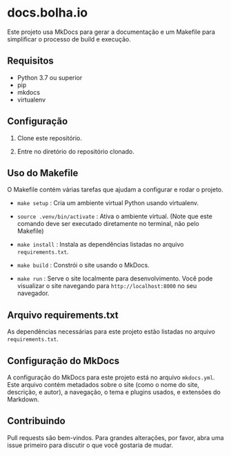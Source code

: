 # docs.bolha.io

Este projeto usa MkDocs para gerar a documentação e um Makefile para simplificar o processo de build e execução.

## Requisitos

- Python 3.7 ou superior
- pip
- mkdocs
- virtualenv

## Configuração

1. Clone este repositório.

2. Entre no diretório do repositório clonado.

## Uso do Makefile

O Makefile contém várias tarefas que ajudam a configurar e rodar o projeto.

- `make setup` : Cria um ambiente virtual Python usando virtualenv.

- `source .venv/bin/activate` : Ativa o ambiente virtual. (Note que este comando deve ser executado diretamente no terminal, não pelo Makefile)

- `make install` : Instala as dependências listadas no arquivo `requirements.txt`.

- `make build` : Constrói o site usando o MkDocs.

- `make run` : Serve o site localmente para desenvolvimento. Você pode visualizar o site navegando para `http://localhost:8000` no seu navegador.

## Arquivo requirements.txt

As dependências necessárias para este projeto estão listadas no arquivo `requirements.txt`.

## Configuração do MkDocs

A configuração do MkDocs para este projeto está no arquivo `mkdocs.yml`. Este arquivo contém metadados sobre o site (como o nome do site, descrição, e autor), a navegação, o tema e plugins usados, e extensões do Markdown.

## Contribuindo

Pull requests são bem-vindos. Para grandes alterações, por favor, abra uma issue primeiro para discutir o que você gostaria de mudar.

